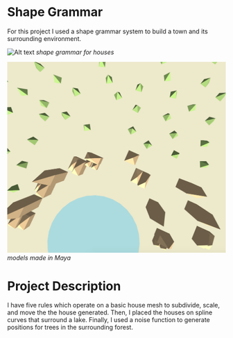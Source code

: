 # Shape Grammar 

For this project I used a shape grammar system to build a town and its surrounding environment.

![Alt text](references/side-view.png?raw=true)
*shape grammar for houses*

![Alt text](references/top-view.png?raw=true)
*models made in Maya*

# Project Description 

I have five rules which operate on a basic house mesh to subdivide, scale, and move the the house generated. Then, I placed the houses on spline curves that surround a lake. Finally, I used a noise function to generate positions for trees in the surrounding forest. 

